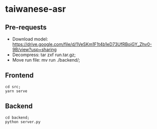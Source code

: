 # taiwanese-asr

## Pre-requests
- Download model: https://drive.google.com/file/d/1VeSKm1F1t4b1eD73UfRBoiGY_Zhv0-9B/view?usp=sharing
- Decompress: tar zxf run.tar.gz;
- Move run file: mv run ./backend/;

## Frontend
```
cd src;
yarn serve
```

## Backend
```
cd backend;
python server.py
```
